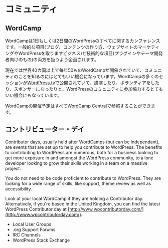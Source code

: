 # コミュニティ

## WordCamp

WordCampは1日もしくは2日間のWordPressのすべてに関するカンファレンスです。一般的な項目(ブログ、コンテンツの作り方、ウェブサイトのマーケティングやWordPressを取りますビジネス)と技術的な項目(プラグインやテーマ開発者向けのもの)の両方を扱うよう企画されます。

<!--
There are over 50 WordCamps every year hold all over the world in over 40 countries, and are a great way to explore the community. Many WordCamp sessions are placed onto [WordPress.tv](http://wordpress.tv/), and is a great opportunity to help the WordPress community, either by speaking, volunteering, or sponsoring.
-->

現在では世界40カ国以上で毎年50ものWordCampが開催されていて、コミュニティのことを知るのにはとてもいい機会になっています。WordCampの多くのセッションが[WordPress.tv](http://wordpress.tv/)で公開されていて、講演したり、ボランティアをしたり、スポンサーになったりと、WordPressのコミュニティに参加協力するとてもいい機会にもなっています。

<!--
You can find out all upcoming WordCamps at [WordCamp Central](http://central.wordcamp.org/).
-->

WordCampの開催予定はすべて[WordCamp Central](http://central.wordcamp.org/)で参照することができます。

## コントリビューター・デイ

Contributor days, usually held after WordCamps (but can be independant), are events that are set up to help you contribute to WordPress. The benefits to contributing to WordPress are numerous, both for a business looking to get more exposure in and amongst the WordPress community, to a lone developer looking to grow their skills working in a team on a massive project.

You do not need to be code proficient to contribute to WordPress. They are looking for a wide range of skills, like support, theme review as well as accessibility.

Look at your local WordCamp if they are holding a Contributor day. Alternatively, if you're based in the United Kingdom, you can find the latest WordPress Contributor day at [http://www.wpcontributorday.com/](http://www.wpcontributorday.com/).

 - Local User Groups
 - .org Support Forums
 - IRC Channels
 - WordPress Stack Exchange
